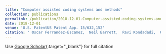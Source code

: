 ```yaml
---
title: "Computer assisted coding systems and methods"
collection: publications
permalink: /publication/2018-12-01-Computer-assisted-coding-systems-and-methods
date: 2018-12-01
venue: 'U.S. PatentUS Patent App. 15/632,152'
citation: ' Oscar Ferrandez-Escamez,  Neil Barrett,  Ravi Kondadadi,  Girija Yegnanarayanan,  Brian Delaney,  John Ortega, &quot;Computer assisted coding systems and methods.&quot; U.S. PatentUS Patent App. 15/632,152, 2018.'
---
```

Use [Google Scholar](https://scholar.google.com/scholar?q=Computer+assisted+coding+systems+and+methods){:target="_blank"} for full citation